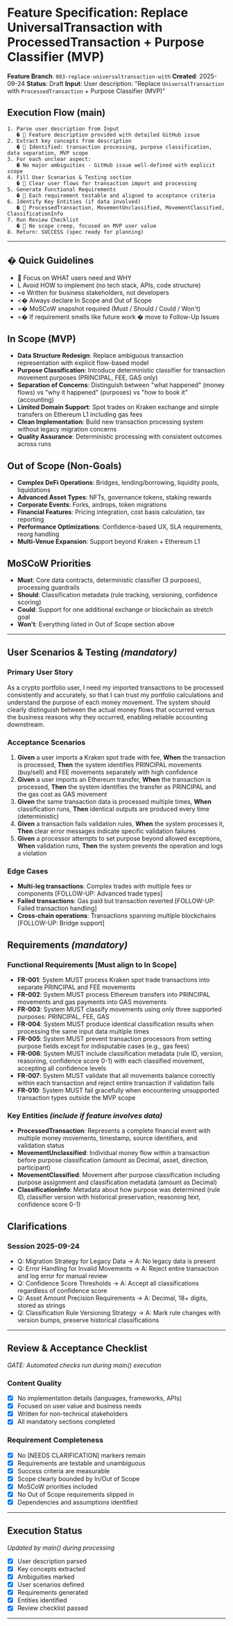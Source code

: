 # Feature Specification: Replace UniversalTransaction with ProcessedTransaction + Purpose Classifier (MVP)

**Feature Branch**: `003-replace-universaltransaction-with`
**Created**: 2025-09-24
**Status**: Draft
**Input**: User description: "Replace `UniversalTransaction` with `ProcessedTransaction` + Purpose Classifier (MVP)"

## Execution Flow (main)

```
1. Parse user description from Input
   �  Feature description provided with detailed GitHub issue
2. Extract key concepts from description
   �  Identified: transaction processing, purpose classification, data separation, MVP scope
3. For each unclear aspect:
   � No major ambiguities - GitHub issue well-defined with explicit scope
4. Fill User Scenarios & Testing section
   �  Clear user flows for transaction import and processing
5. Generate Functional Requirements
   �  Each requirement testable and aligned to acceptance criteria
6. Identify Key Entities (if data involved)
   �  ProcessedTransaction, MovementUnclassified, MovementClassified, ClassificationInfo
7. Run Review Checklist
   �  No scope creep, focused on MVP user value
8. Return: SUCCESS (spec ready for planning)
```

---

## � Quick Guidelines

-  Focus on WHAT users need and WHY
- L Avoid HOW to implement (no tech stack, APIs, code structure)
- =e Written for business stakeholders, not developers
- <� Always declare In Scope and Out of Scope
- =� MoSCoW snapshot required (Must / Should / Could / Won't)
- =� If requirement smells like future work � move to Follow-Up Issues

## In Scope (MVP)

- **Data Structure Redesign**: Replace ambiguous transaction representation with explicit flow-based model
- **Purpose Classification**: Introduce deterministic classifier for transaction movement purposes (PRINCIPAL, FEE, GAS only)
- **Separation of Concerns**: Distinguish between "what happened" (money flows) vs "why it happened" (purposes) vs "how to book it" (accounting)
- **Limited Domain Support**: Spot trades on Kraken exchange and simple transfers on Ethereum L1 including gas fees
- **Clean Implementation**: Build new transaction processing system without legacy migration concerns
- **Quality Assurance**: Deterministic processing with consistent outcomes across runs

## Out of Scope (Non-Goals)

- **Complex DeFi Operations**: Bridges, lending/borrowing, liquidity pools, liquidations
- **Advanced Asset Types**: NFTs, governance tokens, staking rewards
- **Corporate Events**: Forks, airdrops, token migrations
- **Financial Features**: Pricing integration, cost basis calculation, tax reporting
- **Performance Optimizations**: Confidence-based UX, SLA requirements, reorg handling
- **Multi-Venue Expansion**: Support beyond Kraken + Ethereum L1

## MoSCoW Priorities

- **Must**: Core data contracts, deterministic classifier (3 purposes), processing guardrails
- **Should**: Classification metadata (rule tracking, versioning, confidence scoring)
- **Could**: Support for one additional exchange or blockchain as stretch goal
- **Won't**: Everything listed in Out of Scope section above

---

## User Scenarios & Testing _(mandatory)_

### Primary User Story

As a crypto portfolio user, I need my imported transactions to be processed consistently and accurately, so that I can trust my portfolio calculations and understand the purpose of each money movement. The system should clearly distinguish between the actual money flows that occurred versus the business reasons why they occurred, enabling reliable accounting downstream.

### Acceptance Scenarios

1. **Given** a user imports a Kraken spot trade with fee, **When** the transaction is processed, **Then** the system identifies PRINCIPAL movements (buy/sell) and FEE movements separately with high confidence
2. **Given** a user imports an Ethereum transfer, **When** the transaction is processed, **Then** the system identifies the transfer as PRINCIPAL and the gas cost as GAS movement
3. **Given** the same transaction data is processed multiple times, **When** classification runs, **Then** identical outputs are produced every time (deterministic)
4. **Given** a transaction fails validation rules, **When** the system processes it, **Then** clear error messages indicate specific validation failures
5. **Given** a processor attempts to set purpose beyond allowed exceptions, **When** validation runs, **Then** the system prevents the operation and logs a violation

### Edge Cases

- **Multi-leg transactions**: Complex trades with multiple fees or components [FOLLOW-UP: Advanced trade types]
- **Failed transactions**: Gas paid but transaction reverted [FOLLOW-UP: Failed transaction handling]
- **Cross-chain operations**: Transactions spanning multiple blockchains [FOLLOW-UP: Bridge support]

## Requirements _(mandatory)_

### Functional Requirements [Must align to In Scope]

- **FR-001**: System MUST process Kraken spot trade transactions into separate PRINCIPAL and FEE movements
- **FR-002**: System MUST process Ethereum transfers into PRINCIPAL movements and gas payments into GAS movements
- **FR-003**: System MUST classify movements using only three supported purposes: PRINCIPAL, FEE, GAS
- **FR-004**: System MUST produce identical classification results when processing the same input data multiple times
- **FR-005**: System MUST prevent transaction processors from setting purpose fields except for indisputable cases (e.g., gas fees)
- **FR-006**: System MUST include classification metadata (rule ID, version, reasoning, confidence score 0-1) with each classified movement, accepting all confidence levels
- **FR-007**: System MUST validate that all movements balance correctly within each transaction and reject entire transaction if validation fails
- **FR-010**: System MUST fail gracefully when encountering unsupported transaction types outside the MVP scope

### Key Entities _(include if feature involves data)_

- **ProcessedTransaction**: Represents a complete financial event with multiple money movements, timestamp, source identifiers, and validation status
- **MovementUnclassified**: Individual money flow within a transaction before purpose classification (amount as Decimal, asset, direction, participant)
- **MovementClassified**: Movement after purpose classification including purpose assignment and classification metadata (amount as Decimal)
- **ClassificationInfo**: Metadata about how purpose was determined (rule ID, classifier version with historical preservation, reasoning text, confidence score 0-1)

## Clarifications

### Session 2025-09-24

- Q: Migration Strategy for Legacy Data → A: No legacy data is present
- Q: Error Handling for Invalid Movements → A: Reject entire transaction and log error for manual review
- Q: Confidence Score Thresholds → A: Accept all classifications regardless of confidence score
- Q: Asset Amount Precision Requirements → A: Decimal, 18+ digits, stored as strings
- Q: Classification Rule Versioning Strategy → A: Mark rule changes with version bumps, preserve historical classifications

---

## Review & Acceptance Checklist

_GATE: Automated checks run during main() execution_

### Content Quality

- [x] No implementation details (languages, frameworks, APIs)
- [x] Focused on user value and business needs
- [x] Written for non-technical stakeholders
- [x] All mandatory sections completed

### Requirement Completeness

- [x] No [NEEDS CLARIFICATION] markers remain
- [x] Requirements are testable and unambiguous
- [x] Success criteria are measurable
- [x] Scope clearly bounded by In/Out of Scope
- [x] MoSCoW priorities included
- [x] No Out of Scope requirements slipped in
- [x] Dependencies and assumptions identified

---

## Execution Status

_Updated by main() during processing_

- [x] User description parsed
- [x] Key concepts extracted
- [x] Ambiguities marked
- [x] User scenarios defined
- [x] Requirements generated
- [x] Entities identified
- [x] Review checklist passed

---
